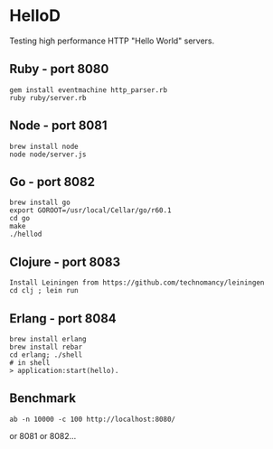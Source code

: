 HelloD
====================

Testing high performance HTTP "Hello World" servers.

Ruby - port 8080
-----------

    gem install eventmachine http_parser.rb
    ruby ruby/server.rb

Node - port 8081
-----------

    brew install node
    node node/server.js

Go - port 8082
-----------

    brew install go
    export GOROOT=/usr/local/Cellar/go/r60.1
    cd go
    make
    ./hellod

Clojure - port 8083
-----------

    Install Leiningen from https://github.com/technomancy/leiningen
    cd clj ; lein run

Erlang - port 8084
-----------

    brew install erlang
    brew install rebar
    cd erlang; ./shell
    # in shell
    > application:start(hello).

Benchmark
-----------
    ab -n 10000 -c 100 http://localhost:8080/

or 8081 or 8082...
